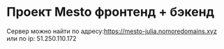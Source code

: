 # Проект Mesto фронтенд + бэкенд

Сервер можно найти по адресу:https://mesto-julia.nomoredomains.xyz
или по ip: 51.250.110.172


